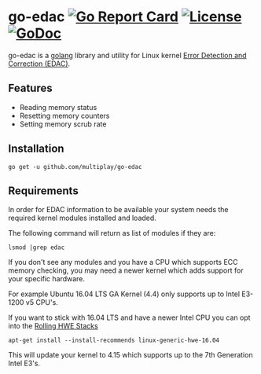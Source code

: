# go-edac [![Go Report Card](https://goreportcard.com/badge/github.com/multiplay/go-edac)](https://goreportcard.com/report/github.com/multiplay/go-edac) [![License](https://img.shields.io/badge/license-BSD-blue.svg)](https://github.com/multiplay/go-edac/blob/master/LICENSE) [![GoDoc](https://pkg.go.dev/badge/github.com/multiplay/go-edac?utm_source=godoc)](https://pkg.go.dev/github.com/multiplay/go-edac)

go-edac is a [golang](http://golang.org/) library and utility for Linux kernel [Error Detection and Correction (EDAC)](https://www.kernel.org/doc/html/v4.14/admin-guide/ras.html#edac-error-detection-and-correction).

Features
--------
* Reading memory status
* Resetting memory counters
* Setting memory scrub rate

Installation
------------
```shell
go get -u github.com/multiplay/go-edac
```

Requirements
------------

In order for EDAC information to be available your system needs the required kernel modules
installed and loaded.

The following command will return as list of modules if they are:
```shell
lsmod |grep edac
```

If you don't see any modules and you have a CPU which supports ECC memory checking, you may
need a newer kernel which adds support for your specific hardware.

For example Ubuntu 16.04 LTS GA Kernel (4.4) only supports up to Intel E3-1200 v5 CPU's.

If you want to stick with 16.04 LTS and have a newer Intel CPU you can opt into the
[Rolling HWE Stacks](https://wiki.ubuntu.com/Kernel/RollingLTSEnablementStack)

```shell
apt-get install --install-recommends linux-generic-hwe-16.04
```

This will update your kernel to 4.15 which supports up to the 7th Generation Intel E3's.
